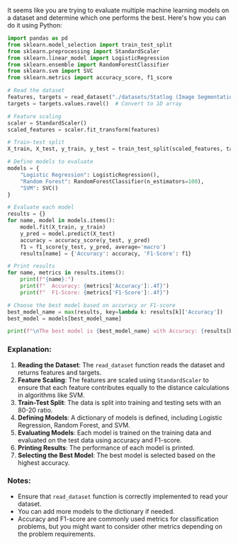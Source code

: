 It seems like you are trying to evaluate multiple machine learning models on a dataset and determine which one performs the best. Here's how you can do it using Python:

```python
import pandas as pd
from sklearn.model_selection import train_test_split
from sklearn.preprocessing import StandardScaler
from sklearn.linear_model import LogisticRegression
from sklearn.ensemble import RandomForestClassifier
from sklearn.svm import SVC
from sklearn.metrics import accuracy_score, f1_score

# Read the dataset
features, targets = read_dataset("./datasets/Statlog (Image Segmentation)/")
targets = targets.values.ravel()  # Convert to 1D array

# Feature scaling
scaler = StandardScaler()
scaled_features = scaler.fit_transform(features)

# Train-test split
X_train, X_test, y_train, y_test = train_test_split(scaled_features, targets, test_size=0.2, random_state=42)

# Define models to evaluate
models = {
    "Logistic Regression": LogisticRegression(),
    "Random Forest": RandomForestClassifier(n_estimators=100),
    "SVM": SVC()
}

# Evaluate each model
results = {}
for name, model in models.items():
    model.fit(X_train, y_train)
    y_pred = model.predict(X_test)
    accuracy = accuracy_score(y_test, y_pred)
    f1 = f1_score(y_test, y_pred, average='macro')
    results[name] = {'Accuracy': accuracy, 'F1-Score': f1}

# Print results
for name, metrics in results.items():
    print(f"{name}:")
    print(f"  Accuracy: {metrics['Accuracy']:.4f}")
    print(f"  F1-Score: {metrics['F1-Score']:.4f}")

# Choose the best model based on accuracy or F1-score
best_model_name = max(results, key=lambda k: results[k]['Accuracy'])
best_model = models[best_model_name]

print(f"\nThe best model is {best_model_name} with Accuracy: {results[best_model_name]['Accuracy']:.4f}")
```

### Explanation:

1. **Reading the Dataset**: The `read_dataset` function reads the dataset and returns features and targets.
2. **Feature Scaling**: The features are scaled using `StandardScaler` to ensure that each feature contributes equally to the distance calculations in algorithms like SVM.
3. **Train-Test Split**: The data is split into training and testing sets with an 80-20 ratio.
4. **Defining Models**: A dictionary of models is defined, including Logistic Regression, Random Forest, and SVM.
5. **Evaluating Models**: Each model is trained on the training data and evaluated on the test data using accuracy and F1-score.
6. **Printing Results**: The performance of each model is printed.
7. **Selecting the Best Model**: The best model is selected based on the highest accuracy.

### Notes:
- Ensure that `read_dataset` function is correctly implemented to read your dataset.
- You can add more models to the dictionary if needed.
- Accuracy and F1-score are commonly used metrics for classification problems, but you might want to consider other metrics depending on the problem requirements.